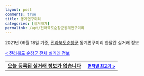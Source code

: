 ```yaml
---
layout: post
comments: true
title: 동계면구미리
categories: [실거래가]
permalink: /apt/전라북도순창군동계면구미리
---
```


2021년 09월 18일 기준, <a href="/apt/전라북도순창군">전라북도순창군</a> 동계면구미리 한달간 실거래 정보

<a style="color: blue;" href="/apt/전라북도순창군">< 전라북도 순창군 전체 실거래 정보</a>
<!---- start ---->
<table>
  <tr>
    <td colspan="4" style="font-weight: bold;"><a href="/apt/전라북도순창군동계면구미리{name_without_space}">오늘 등록된 실거래 정보가 없습니다</a> &nbsp;&nbsp;&nbsp; <a style="color: blue; font-size: smaller;" href="/apt/전라북도순창군동계면구미리{name_without_space}">면적별 최고가 ></a></td>
  </tr>
    
</table>
<!---- end ---->
    